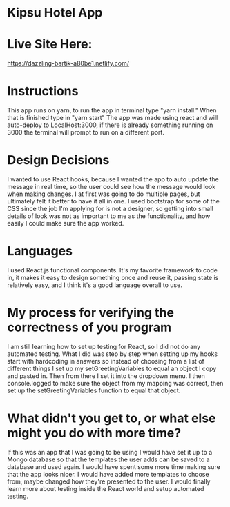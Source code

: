 # Kipsu Hotel App

# Live Site Here:
https://dazzling-bartik-a80be1.netlify.com/

# Instructions 
This app runs on yarn, to run the app in terminal type "yarn install." When that is finished type in "yarn start" The app was made using react and will auto-deploy to LocalHost:3000, if there is already something running on 3000 the terminal will prompt to run on a different port.

# Design Decisions
I wanted to use React hooks, because I wanted the app to auto update the message in real time, so the user could see how the message would look when making changes. I at first was going to do multiple pages, but ultimately felt it better to have it all in one. I used bootstrap for some of the CSS since the job I'm applying for is not a designer, so getting into small details of look was not as important to me as the functionality, and how easily I could make sure the app worked.

# Languages
I used React.js functional components. It's my favorite framework to code in, it makes it easy to design something once and reuse it, passing state is relatively easy, and I think it's a good language overall to use.

# My process for verifying the correctness of you program
I am still learning how to set up testing for React, so I did not do any automated testing. What I did was step by step when setting up my hooks start with hardcoding in answers so instead of choosing from a list of different things I set up my setGreetingVariables to equal an object I copy and pasted in. Then from there I set it into the dropdown menu. I then console.logged to make sure the object from my mapping was correct, then set up the setGreetingVariables function to equal that object. 

# What didn't you get to, or what else might you do with more time?
If this was an app that I was going to be using I would have set it up to a Mongo database so that the templates the user adds can be saved to a database and used again. I would have spent some more time making sure that the app looks nicer. I would have added more templates to choose from, maybe changed how they're presented to the user. I would finally learn more about testing inside the React world and setup automated testing.
